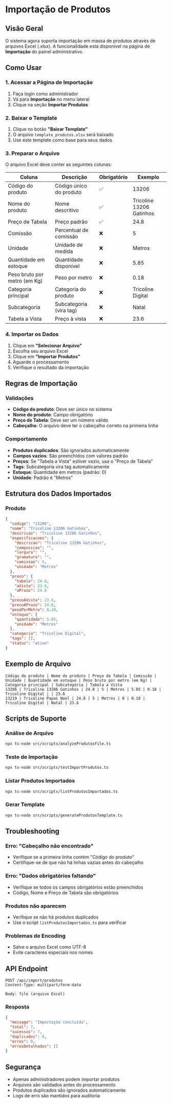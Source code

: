 # Importação de Produtos

## Visão Geral

O sistema agora suporta importação em massa de produtos através de arquivos Excel (.xlsx). A funcionalidade está disponível na página de **Importação** do painel administrativo.

## Como Usar

### 1. Acessar a Página de Importação

1. Faça login como administrador
2. Vá para **Importação** no menu lateral
3. Clique na seção **Importar Produtos**

### 2. Baixar o Template

1. Clique no botão **"Baixar Template"**
2. O arquivo `template_produtos.xlsx` será baixado
3. Use este template como base para seus dados

### 3. Preparar o Arquivo

O arquivo Excel deve conter as seguintes colunas:

| Coluna | Descrição | Obrigatório | Exemplo |
|--------|-----------|-------------|---------|
| Código do produto | Código único do produto | ✅ | 13206 |
| Nome do produto | Nome descritivo | ✅ | Tricoline 13206 Gatinhos |
| Preço de Tabela | Preço padrão | ✅ | 24.8 |
| Comissão | Percentual de comissão | ❌ | 5 |
| Unidade | Unidade de medida | ❌ | Metros |
| Quantidade em estoque | Quantidade disponível | ❌ | 5.85 |
| Peso bruto por metro (em Kg) | Peso por metro | ❌ | 0.18 |
| Categoria principal | Categoria do produto | ❌ | Tricoline Digital |
| Subcategoria | Subcategoria (vira tag) | ❌ | Natal |
| Tabela a Vista | Preço à vista | ❌ | 23.6 |

### 4. Importar os Dados

1. Clique em **"Selecionar Arquivo"**
2. Escolha seu arquivo Excel
3. Clique em **"Importar Produtos"**
4. Aguarde o processamento
5. Verifique o resultado da importação

## Regras de Importação

### Validações
- **Código do produto**: Deve ser único no sistema
- **Nome do produto**: Campo obrigatório
- **Preço de Tabela**: Deve ser um número válido
- **Cabeçalho**: O arquivo deve ter o cabeçalho correto na primeira linha

### Comportamento
- **Produtos duplicados**: São ignorados automaticamente
- **Campos vazios**: São preenchidos com valores padrão
- **Preços**: Se "Tabela a Vista" estiver vazio, usa o "Preço de Tabela"
- **Tags**: Subcategoria vira tag automaticamente
- **Estoque**: Quantidade em metros (padrão: 0)
- **Unidade**: Padrão é "Metros"

## Estrutura dos Dados Importados

### Produto
```json
{
  "codigo": "13206",
  "nome": "Tricoline 13206 Gatinhos",
  "descricao": "Tricoline 13206 Gatinhos",
  "especificacoes": {
    "descricao": "Tricoline 13206 Gatinhos",
    "composicao": "",
    "largura": "",
    "gramatura": "",
    "comissao": 5,
    "unidade": "Metros"
  },
  "preco": {
    "tabela": 24.8,
    "aVista": 23.6,
    "aPrazo": 24.8
  },
  "precoAVista": 23.6,
  "precoAPrazo": 24.8,
  "pesoPorMetro": 0.18,
  "estoque": {
    "quantidade": 5.85,
    "unidade": "Metros"
  },
  "categoria": "Tricoline Digital",
  "tags": [],
  "status": "ativo"
}
```

## Exemplo de Arquivo

```
Código do produto | Nome do produto | Preço de Tabela | Comissão | Unidade | Quantidade em estoque | Peso bruto por metro (em Kg) | Categoria principal | Subcategoria | Tabela a Vista
13206 | Tricoline 13206 Gatinhos | 24.8 | 5 | Metros | 5.85 | 0.18 | Tricoline Digital | | 23.6
13219 | Tricoline Papai Noel | 24.8 | 5 | Metros | 0 | 0.18 | Tricoline Digital | Natal | 23.6
```

## Scripts de Suporte

### Análise de Arquivo
```bash
npx ts-node src/scripts/analyzeProdutosFile.ts
```

### Teste de Importação
```bash
npx ts-node src/scripts/testImportProdutos.ts
```

### Listar Produtos Importados
```bash
npx ts-node src/scripts/listProdutosImportados.ts
```

### Gerar Template
```bash
npx ts-node src/scripts/generateProdutosTemplate.ts
```

## Troubleshooting

### Erro: "Cabeçalho não encontrado"
- Verifique se a primeira linha contém "Código do produto"
- Certifique-se de que não há linhas vazias antes do cabeçalho

### Erro: "Dados obrigatórios faltando"
- Verifique se todos os campos obrigatórios estão preenchidos
- Código, Nome e Preço de Tabela são obrigatórios

### Produtos não aparecem
- Verifique se não há produtos duplicados
- Use o script `listProdutosImportados.ts` para verificar

### Problemas de Encoding
- Salve o arquivo Excel como UTF-8
- Evite caracteres especiais nos nomes

## API Endpoint

```
POST /api/import/produtos
Content-Type: multipart/form-data

Body: file (arquivo Excel)
```

### Resposta
```json
{
  "message": "Importação concluída",
  "total": 7,
  "sucessos": 7,
  "duplicados": 0,
  "erros": 0,
  "errosDetalhados": []
}
```

## Segurança

- Apenas administradores podem importar produtos
- Arquivos são validados antes do processamento
- Produtos duplicados são ignorados automaticamente
- Logs de erro são mantidos para auditoria 